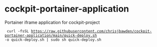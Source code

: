 # cockpit-portainer-application
Portainer iframe application for cockpit-project 


<code> curl -fsSL https://raw.githubusercontent.com/chrisjbawden/cockpit-portainer-application/main/quick-deploy.sh -o quick-deploy.sh | sudo sh quick-deploy.sh 
